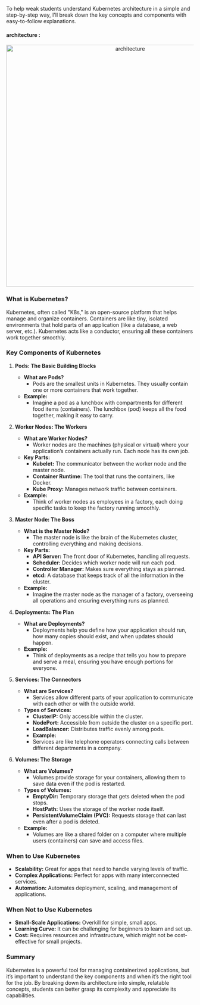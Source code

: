 To help weak students understand Kubernetes architecture in a simple and step-by-step way, I'll break down the key concepts and components with easy-to-follow explanations.
#### architecture :
<p align="center">
  <img src="https://miro.medium.com/v2/resize:fit:1400/format:webp/0*fOP7i8w794bWvUuM.png" width="650" title="architecture">
</p>


### What is Kubernetes?

Kubernetes, often called "K8s," is an open-source platform that helps manage and organize containers. Containers are like tiny,
isolated environments that hold parts of an application (like a database, a web server, etc.). Kubernetes acts like a conductor, ensuring all these containers work together smoothly.

### Key Components of Kubernetes

1. **Pods: The Basic Building Blocks**
   - **What are Pods?**
     - Pods are the smallest units in Kubernetes. They usually contain one or more containers that work together.
   - **Example:**
     - Imagine a pod as a lunchbox with compartments for different food items (containers). The lunchbox (pod) keeps all the food together, making it easy to carry.

2. **Worker Nodes: The Workers**
   - **What are Worker Nodes?**
     - Worker nodes are the machines (physical or virtual) where your application’s containers actually run. Each node has its own job.
   - **Key Parts:**
     - **Kubelet:** The communicator between the worker node and the master node.
     - **Container Runtime:** The tool that runs the containers, like Docker.
     - **Kube Proxy:** Manages network traffic between containers.
   - **Example:**
     - Think of worker nodes as employees in a factory, each doing specific tasks to keep the factory running smoothly.

3. **Master Node: The Boss**
   - **What is the Master Node?**
     - The master node is like the brain of the Kubernetes cluster, controlling everything and making decisions.
   - **Key Parts:**
     - **API Server:** The front door of Kubernetes, handling all requests.
     - **Scheduler:** Decides which worker node will run each pod.
     - **Controller Manager:** Makes sure everything stays as planned.
     - **etcd:** A database that keeps track of all the information in the cluster.
   - **Example:**
     - Imagine the master node as the manager of a factory, overseeing all operations and ensuring everything runs as planned.

4. **Deployments: The Plan**
   - **What are Deployments?**
     - Deployments help you define how your application should run, how many copies should exist, and when updates should happen.
   - **Example:**
     - Think of deployments as a recipe that tells you how to prepare and serve a meal, ensuring you have enough portions for everyone.

5. **Services: The Connectors**
   - **What are Services?**
     - Services allow different parts of your application to communicate with each other or with the outside world.
   - **Types of Services:**
     - **ClusterIP:** Only accessible within the cluster.
     - **NodePort:** Accessible from outside the cluster on a specific port.
     - **LoadBalancer:** Distributes traffic evenly among pods.
     - **Example:**
     - Services are like telephone operators connecting calls between different departments in a company.

6. **Volumes: The Storage**
   - **What are Volumes?**
     - Volumes provide storage for your containers, allowing them to save data even if the pod is restarted.
   - **Types of Volumes:**
     - **EmptyDir:** Temporary storage that gets deleted when the pod stops.
     - **HostPath:** Uses the storage of the worker node itself.
     - **PersistentVolumeClaim (PVC):** Requests storage that can last even after a pod is deleted.
   - **Example:**
     - Volumes are like a shared folder on a computer where multiple users (containers) can save and access files.

### When to Use Kubernetes

- **Scalability:** Great for apps that need to handle varying levels of traffic.
- **Complex Applications:** Perfect for apps with many interconnected services.
- **Automation:** Automates deployment, scaling, and management of applications.

### When Not to Use Kubernetes

- **Small-Scale Applications:** Overkill for simple, small apps.
- **Learning Curve:** It can be challenging for beginners to learn and set up.
- **Cost:** Requires resources and infrastructure, which might not be cost-effective for small projects.

### Summary

Kubernetes is a powerful tool for managing containerized applications, but it’s important to understand the key components and when it’s the right tool for the job. By breaking down its architecture into simple, relatable concepts, students can better grasp its complexity and appreciate its capabilities.

[def]: ttps://miro.medium.com/v2/resize:fit:1400/format:webp/0*fOP7i8w794bWvUuM.pn
[def2]: def
